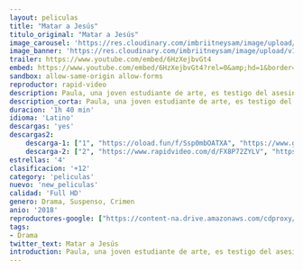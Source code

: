 ```yaml
---
layout: peliculas
title: "Matar a Jesús"
titulo_original: "Matar a Jesús"
image_carousel: 'https://res.cloudinary.com/imbriitneysam/image/upload/v1542303624/matar-poster-min.jpg'
image_banner: 'https://res.cloudinary.com/imbriitneysam/image/upload/v1542303625/matar-banner-min.jpg'
trailer: https://www.youtube.com/embed/6HzXejbvGt4
embed: https://www.youtube.com/embed/6HzXejbvGt4?rel=0&amp;hd=1&border=0&wmode=opaque&enablejsapi=1&modestbranding=1&controls=1&showinfo=1
sandbox: allow-same-origin allow-forms
reproductor: rapid-video
description: Paula, una joven estudiante de arte, es testigo del asesinato de su padre, un profesor universitario. Frustrada por la policía local, comienza a investigar el asesinato ella misma. Impulsada por la ira, la frustración y la tristeza, comete actos valientes que la ponen a ella y a su familia en peligro.
description_corta: Paula, una joven estudiante de arte, es testigo del asesinato de su padre, un profesor universitario. Frustrada por la policía local, comienza a investigar el asesinato ella misma. Impulsada por la ira, la frustración y la tristeza, comete..
duracion: '1h 40 min'
idioma: 'Latino'
descargas: 'yes'
descargas2:
    descarga-1: ["1", "https://oload.fun/f/Ssp0mbOATXA", "https://www.google.com/s2/favicons?domain=openload.co","OpenLoad","https://res.cloudinary.com/imbriitneysam/image/upload/v1541473684/mexico.png", "Latino", "Full HD"]
    descarga-2: ["2", "https://www.rapidvideo.com/d/FX8P72ZYLV", "https://www.google.com/s2/favicons?domain=www.rapidvideo.com","RapidVideo","https://res.cloudinary.com/imbriitneysam/image/upload/v1541473684/mexico.png", "Latino", "Full HD"]
estrellas: '4'
clasificacion: '+12'
category: 'peliculas'
nuevo: 'new_peliculas'
calidad: 'Full HD'
genero: Drama, Suspenso, Crimen
anio: '2018'
reproductores-google: ["https://content-na.drive.amazonaws.com/cdproxy/share/rrLNqJmVzHg8Ksk7DYaZRUSzGl8KGPWgiCd64jbeDM0/nodes/M3OFoHomQu2kmm-UFO62pg?nonce=1FPpnbDBFkbaxZdX3a963drwZF1kuCbLI_zcduVixVozHCUYfyKcS9du8wVVAT7P"]
tags:
- Drama
twitter_text: Matar a Jesús
introduction: Paula, una joven estudiante de arte, es testigo del asesinato de su padre, un profesor universitario. Frustrada por la policía local, comienza a investigar el asesinato ella misma. Impulsada por la ira, la frustración y la tristeza, comete..
---
```



 







